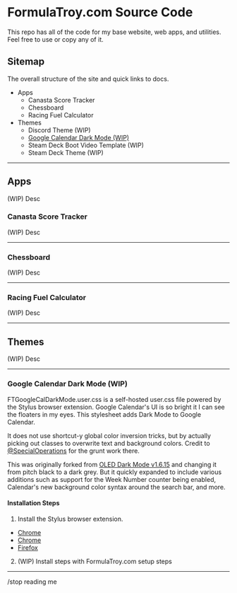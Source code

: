 # FormulaTroy.com Source Code

This repo has all of the code for my base website, web apps, and utilities. Feel free to use or copy any of it.

## Sitemap

The overall structure of the site and quick links to docs.

- Apps<br>
  - Canasta Score Tracker<br>
  - Chessboard<br>
  - Racing Fuel Calculator<br>
- Themes<br>
  - Discord Theme (WIP)<br>
  - [Google Calendar Dark Mode (WIP)](https://github.com/FormulaTroy/FormulaTroy.com#google-calendar-dark-mode-wip)<br>
  - Steam Deck Boot Video Template (WIP)<br>
  - Steam Deck Theme (WIP)<br>

---------------------------

## Apps

(WIP) Desc

### Canasta Score Tracker

(WIP) Desc

---------------------------

### Chessboard

(WIP) Desc

---------------------------

### Racing Fuel Calculator

(WIP) Desc

---------------------------

## Themes

(WIP) Desc

---------------------------

### Google Calendar Dark Mode (WIP)

FTGoogleCalDarkMode.user.css is a self-hosted user.css file powered by the Stylus browser extension. Google Calendar's UI is so bright it I can see the floaters in my eyes. This stylesheet adds Dark Mode to Google Calendar.

It does not use shortcut-y global color inversion tricks, but by actually picking out classes to overwrite text and background colors. Credit to [@SpecialOperations](https://github.com/SpecialOperations) for the grunt work there.

This was originally forked from [OLED Dark Mode v1.6.15](https://github.com/SpecialOperations/Dark-Mode-for-Google-Calendar/releases/tag/v1.6.15) and changing it from pitch black to a dark grey. But it quickly expanded to include various additions such as support for the Week Number counter being enabled, Calendar's new background color syntax around the search bar, and more.

#### Installation Steps

1. Install the Stylus browser extension.
  - <a href="https://chrome.google.com/webstore/detail/stylus/clngdbkpkpeebahjckkjfobafhncgmne" target="_blank">Chrome</a><br>
  - [Chrome](https://chrome.google.com/webstore/detail/stylus/clngdbkpkpeebahjckkjfobafhncgmne)<br>
  - [Firefox](https://addons.mozilla.org/firefox/addon/styl-us/)

2. (WIP) Install steps with FormulaTroy.com setup steps

---------------------------

/stop reading me